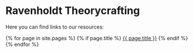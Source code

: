 ---
---

Ravenholdt Theorycrafting
=========================

Here you can find links to our resources:

<div class="list-group">
  {% for page in site.pages %}
  {% if page.title %}
  <a title="{{ page.title }}" href="{{ page.url }}" class="list-group-item">{{ page.title }}</a>
  {% endif %}
  {% endfor %}
</div>
